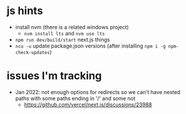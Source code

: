 # js hints

-   install nvm (there is a related windows project)
    -   `nvm install lts` and `nvm use lts`
-   `npm run dev/build/start` next.js things
-   `ncu -u` update package.json versions (after installing `npm i -g npm-check-updates`)

# issues I'm tracking

-   Jan 2022: not enough options for redirects so we can't have nested paths with some paths ending in '/' and some not
    -   https://github.com/vercel/next.js/discussions/23988
